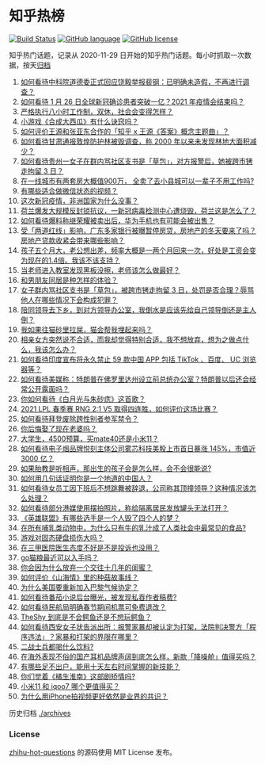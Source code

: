 # 知乎热榜
[![Build Status](https://github.com/ToWeLong/zhihu-hot-questions/workflows/CI/badge.svg)](https://github.com/ToWeLong/zhihu-hot-questions/actions)
[![GitHub language](https://img.shields.io/badge/language-golang-orange.svg)](https://golang.org/)
[![GitHub license](https://img.shields.io/github/license/ToWeLong/zhihu-hot-questions)](https://github.com/ToWeLong/zhihu-hot-questions/blob/main/LICENSE)

知乎热门话题，记录从 2020-11-29 日开始的知乎热门话题。每小时抓取一次数据，按天[归档](./archives)

<!-- BEGIN -->

1. [如何看待中科院道德委正式回应饶毅举报裴钢：已明确未造假，不再进行调查？](https://www.zhihu.com/question/441317727)
1. [如何看待 1 月 26 日全球新冠确诊患者突破一亿？2021 年疫情会结束吗？](https://www.zhihu.com/question/441055229)
1. [严格执行八小时工作制，双休，社会会变得怎样？](https://www.zhihu.com/question/401128014)
1. [小游戏《合成大西瓜》有什么诀窍吗？](https://www.zhihu.com/question/440727080)
1. [如何评价王源和张亚东合作的「知乎 x 王源《答案》概念主题曲」？](https://www.zhihu.com/question/440768515)
1. [如何看待甘肃通报敦煌防护林被毁调查，称 2000 年以来未发现林地大面积减少？](https://www.zhihu.com/question/441237661)
1. [如何看待贵州一女子在群内骂社区支书是「草包」，对方报警后，她被跨市铐走拘留 3 日？](https://www.zhihu.com/question/441235726)
1. [在一线城市有两套房大概值900万， 全卖了去小县城可以一辈子不用工作吗?](https://www.zhihu.com/question/440901670)
1. [有哪些适合做微信状态的视频？](https://www.zhihu.com/question/440851566)
1. [这次新冠疫情，非洲国家为什么没事？](https://www.zhihu.com/question/379308126)
1. [荷兰爆发大规模反封锁抗议，一新冠病毒检测中心遭烧毁，荷兰这是怎么了？](https://www.zhihu.com/question/441067774)
1. [如何看待爆料称继荣耀被卖出后，华为手机也有可能会被出售？](https://www.zhihu.com/question/440716092)
1. [受「两道红线」影响，广东多家银行被曝暂停房贷，房地产的冬天要来了吗？房地产贷款收紧会带来哪些影响？](https://www.zhihu.com/question/441131160)
1. [孩子五个月大，老公想出差，频率大概是一两个月回来一次，好处是工资会变为现在的1.4倍。我该不该支持？](https://www.zhihu.com/question/441236540)
1. [当老师进入教室发现黑板没擦，老师该怎么做最好？](https://www.zhihu.com/question/439153083)
1. [和男朋友同居是种怎样的体验？](https://www.zhihu.com/question/65343555)
1. [女子群内骂社区支书是「草包」，被跨市铐走拘留 3 日，处罚是否合理？辱骂他人在哪些情况下会构成犯罪？](https://www.zhihu.com/question/441237830)
1. [陪同领导去下乡，到对方领导办公室，我倒水是应该先给自己领导倒还是主人倒？](https://www.zhihu.com/question/347858228)
1. [我如果往猫砂里拉屎，猫会帮我埋起来吗？](https://www.zhihu.com/question/26766288)
1. [相亲女方突然说不合适，而我却觉得特别合适，我不想放弃，想为之做点什么，我该怎么办？](https://www.zhihu.com/question/440487005)
1. [如何看待印度宣布将永久禁止 59 款中国 APP  包括 TikTok 、百度、 UC 浏览器等？](https://www.zhihu.com/question/441222499)
1. [如何看待美媒称：特朗普在佛罗里达州设立前总统办公室？特朗普以后还会经常公开露面吗？](https://www.zhihu.com/question/441232671)
1. [你如何看待《白月光与朱砂痣》这首歌？](https://www.zhihu.com/question/438545149)
1. [2021 LPL 春季赛 RNG 2:1 V5 取得四连胜，如何评价这场比赛？](https://www.zhihu.com/question/441287196)
1. [如何看待拜登废除跨性别者参军禁令？](https://www.zhihu.com/question/441232792)
1. [你后悔娶了现在老婆吗？](https://www.zhihu.com/question/315457601)
1. [大学生，4500预算，买mate40还是小米11？](https://www.zhihu.com/question/436615199)
1. [如何看待电子烟品牌悦刻主体公司雾芯科技美股上市首日暴涨 145%，市值近 3000 亿？](https://www.zhihu.com/question/440744762)
1. [如果胎教是听相声，那出生的孩子会是怎么样，会不会很能说?](https://www.zhihu.com/question/39941920)
1. [如何用几句话证明你是一个地道的中国人？](https://www.zhihu.com/question/403427782)
1. [如何看待女员工因下班后不想跳舞被辞退，公司称其顶撞领导？这种情况该怎么处理？](https://www.zhihu.com/question/441226508)
1. [如何看待部分港媒使用摆拍照片，称给隔离居民发放罐头无法打开？](https://www.zhihu.com/question/441224754)
1. [《英雄联盟》有哪些选手是一个人毁了四个人的梦？](https://www.zhihu.com/question/440422370)
1. [在所有哺乳类动物中，为什么只有牛的乳汁成了人类社会中最常见的食品?](https://www.zhihu.com/question/440396733)
1. [游戏对固态硬盘损伤大吗？](https://www.zhihu.com/question/409083424)
1. [在三甲医院医生态度不好是不是投诉也没用？](https://www.zhihu.com/question/440808409)
1. [go猫粮最近可以入手吗？](https://www.zhihu.com/question/440456732)
1. [你会因为什么放弃一个交往十几年的闺蜜？](https://www.zhihu.com/question/440304191)
1. [如何评价《山海情》里的种菇故事线？](https://www.zhihu.com/question/440480864)
1. [为什么美国要重新加入巴黎气候协定？](https://www.zhihu.com/question/440591050)
1. [如何看待番茄小说后台曝光，被发现私吞作者稿费?](https://www.zhihu.com/question/441218199)
1. [如何看待民航局明确春节期间机票可免费退改？](https://www.zhihu.com/question/441269193)
1. [TheShy 到底是不会鳄鱼还是不想玩鳄鱼？](https://www.zhihu.com/question/439958895)
1. [如何看待西安女子状告派出所：报警家暴却被认定为打架，法院判决警方「程序违法」？家暴和打架的界限在哪里？](https://www.zhihu.com/question/441245085)
1. [二战士兵都喝什么饮料?](https://www.zhihu.com/question/438541247)
1. [在海外表现不俗的国产耳机品牌声阔到底怎么样，新款「降噪舱」值得买吗？](https://www.zhihu.com/question/439923174)
1. [有哪些足不出户，能用十天左右时间掌握的新技能？](https://www.zhihu.com/question/369762095)
1. [你们觉着《橘生淮南》这部剧矫情吗?](https://www.zhihu.com/question/440397650)
1. [小米11 和 iqoo7 哪个更值得买？](https://www.zhihu.com/question/439026561)
1. [为什么用iPhone拍视频更好依然是业界的共识？](https://www.zhihu.com/question/440731913)

<!-- END -->

历史归档 [./archives](./archives)


### License
[zhihu-hot-questions](https://github.com/towelong/zhihu-hot-questions) 的源码使用 MIT License 发布。